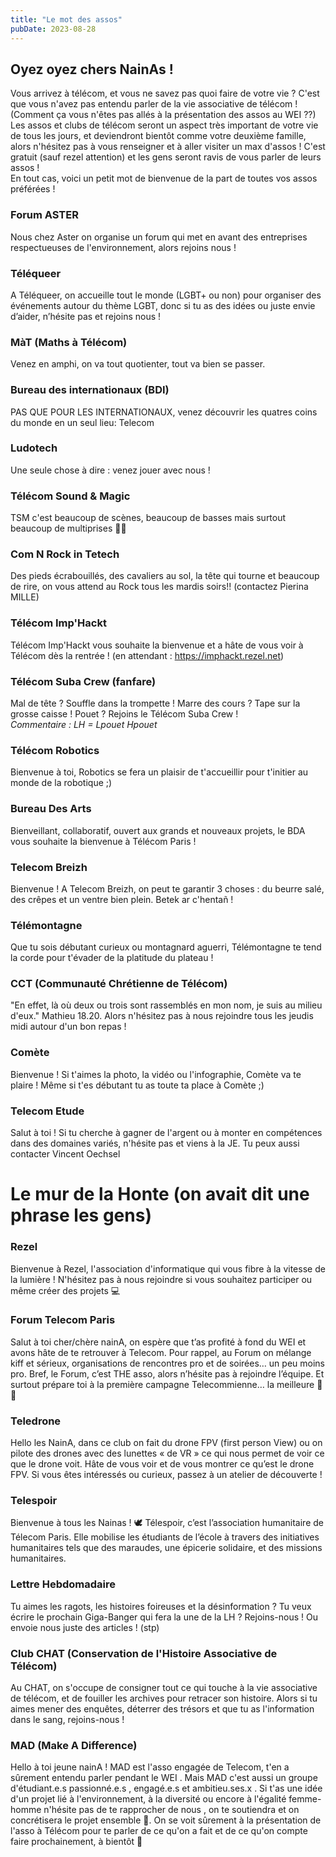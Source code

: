 ```yaml
---
title: "Le mot des assos"
pubDate: 2023-08-28
---
```


## Oyez oyez chers NainAs !
Vous arrivez à télécom, et vous ne savez pas quoi faire de votre vie ? C'est que vous n'avez pas entendu parler de la vie associative de télécom ! (Comment ça vous n'êtes pas allés à la présentation des assos au WEI ??)\
Les assos et clubs de télécom seront un aspect très important de votre vie de tous les jours, et deviendront bientôt comme votre deuxième famille, alors n'hésitez pas à vous renseigner et à aller visiter un max d'assos ! C'est gratuit (sauf rezel attention) et les gens seront ravis de vous parler de leurs assos !\
En tout cas, voici un petit mot de bienvenue de la part de toutes vos assos préférées !

### Forum ASTER
Nous chez Aster on organise un forum qui met en avant des entreprises respectueuses de l'environnement, alors rejoins nous !

### Téléqueer
A Téléqueer, on accueille tout le monde (LGBT+ ou non) pour organiser des événements autour du thème LGBT, donc si tu as des idées ou juste envie d’aider, n’hésite pas et rejoins nous !

### MàT (Maths à Télécom)
Venez en amphi, on va tout quotienter, tout va bien se passer.

### Bureau des internationaux (BDI)
PAS QUE POUR LES INTERNATIONAUX, venez découvrir les quatres coins du monde en un seul lieu: Telecom

### Ludotech
Une seule chose à dire : venez jouer avec nous !

### Télécom Sound & Magic
TSM c'est beaucoup de scènes, beaucoup de basses mais surtout beaucoup de multiprises 🗿🥖

### Com N Rock in Tetech
Des pieds écrabouillés, des cavaliers au sol, la tête qui tourne et beaucoup de rire, on vous attend au Rock tous les mardis soirs!! (contactez Pierina MILLE)

### Télécom Imp'Hackt
Télécom Imp'Hackt vous souhaite la bienvenue et a hâte de vous voir à Télécom dès la rentrée ! (en attendant : https://imphackt.rezel.net)

### Télécom Suba Crew (fanfare)
Mal de tête ? Souffle dans la trompette ! Marre des cours ? Tape sur la grosse caisse ! Pouet ? Rejoins le Télécom Suba Crew !\
*Commentaire : LH = Lpouet Hpouet*

### Télécom Robotics
Bienvenue à toi, Robotics se fera un plaisir de t'accueillir pour t'initier au monde de la robotique ;)

### Bureau Des Arts 
Bienveillant, collaboratif, ouvert aux grands et nouveaux projets, le BDA vous souhaite la bienvenue à Télécom Paris !

### Telecom Breizh
Bienvenue ! A Telecom Breizh, on peut te garantir 3 choses : du beurre salé, des crêpes et un ventre bien plein. Betek ar c'hentañ !

### Télémontagne
Que tu sois débutant curieux ou montagnard aguerri, Télémontagne te tend la corde pour t'évader de la platitude du plateau ! 

### CCT (Communauté Chrétienne de Télécom)
"En effet, là où deux ou trois sont rassemblés en mon nom, je suis au milieu d'eux." Mathieu 18.20. Alors n'hésitez pas à nous rejoindre tous les jeudis midi autour d'un bon repas !

### Comète
Bienvenue ! Si t'aimes la photo, la vidéo ou l'infographie, Comète va te plaire ! Même si t'es débutant tu as toute ta place à Comète ;) 

### Telecom Etude
Salut à toi ! Si tu cherche à gagner de l'argent ou à monter en compétences dans des domaines variés, n'hésite pas et viens à la JE. Tu peux aussi contacter Vincent Oechsel

# Le mur de la Honte (on avait dit une phrase les gens)

### Rezel
Bienvenue à Rezel, l'association d'informatique qui vous fibre à la vitesse de la lumière ! N'hésitez pas à nous rejoindre si vous souhaitez participer ou même créer des projets 💻

### Forum Telecom Paris
Salut à toi cher/chère nainA, on espère que t’as profité à fond du WEI et avons hâte de te retrouver à Telecom. Pour rappel, au Forum on mélange kiff et sérieux, organisations de rencontres pro et de soirées… un peu moins pro. Bref, le Forum, c’est THE asso, alors n’hésite pas à rejoindre l’équipe. Et surtout prépare toi à la première campagne Telecommienne… la meilleure 🤫🤫

### Teledrone
Hello les NainA, dans ce club on fait du drone FPV (first person View) ou on pilote des drones avec des lunettes « de VR » ce qui nous permet de voir ce que le drone voit. Hâte de vous voir et de vous montrer ce qu’est le drone FPV. Si vous êtes intéressés ou curieux, passez à un atelier de découverte !

### Telespoir 
Bienvenue à tous les Nainas ! 🕊️ Télespoir, c’est l’association humanitaire de Télecom Paris. Elle mobilise les étudiants de l’école à travers des initiatives humanitaires tels que des maraudes, une épicerie solidaire, et des missions humanitaires.

### Lettre Hebdomadaire
Tu aimes les ragots, les histoires foireuses et la désinformation ? Tu veux écrire le prochain Giga-Banger qui fera la une de la LH ? Rejoins-nous ! Ou envoie nous juste des articles ! (stp)

### Club CHAT (Conservation de l'Histoire Associative de Télécom)
Au CHAT, on s'occupe de consigner tout ce qui touche à la vie associative de télécom, et de fouiller les archives pour retracer son histoire. Alors si tu aimes mener des enquêtes, déterrer des trésors et que tu as l'information dans le sang, rejoins-nous !

### MAD (Make A Difference)
Hello à toi jeune nainA ! MAD est l'asso engagée de Telecom, t'en a sûrement entendu parler pendant le WEI . Mais MAD c'est aussi un groupe d'étudiant.e.s passionné.e.s , engagé.e.s et ambitieu.ses.x . Si t'as une idée d'un projet lié à l'environnement, à la diversité ou encore à l'égalité femme-homme n'hésite pas de te rapprocher de nous , on te soutiendra et on concrétisera le projet ensemble 🤗. On se voit sûrement à la présentation de l'asso à Télécom pour te parler de ce qu'on a fait et de ce qu'on compte faire prochainement, à bientôt 🌟